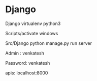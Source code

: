 # Django
Django
virtualenv python3

Scripts/activate windows

Src/Django python manage.py run server

Admin   : venkatesh

Password: venkatesh

apis: localhost:8000

